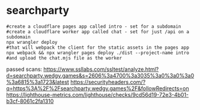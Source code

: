# searchparty
```
#create a cloudflare pages app called intro - set for a subdomain
#create a cloudflare worker app called chat - set for just /api on a subdomain
npx wrangler deploy
#that will webpack the client for the static assets in the pages app
npx webpack && npx wrangler pages deploy ./dist --project-name intro
#and upload the chat.mjs file as the worker
```

passed scans:
https://www.ssllabs.com/ssltest/analyze.html?d=searchparty.wedgy.games&s=2606%3a4700%3a3035%3a0%3a0%3a0%3a6815%3a1723&latest
https://securityheaders.com/?q=https%3A%2F%2Fsearchparty.wedgy.games%2F&followRedirects=on
https://lighthouse-metrics.com/lighthouse/checks/9cd56d19-72e3-4b01-b3cf-8061c2fa1310
